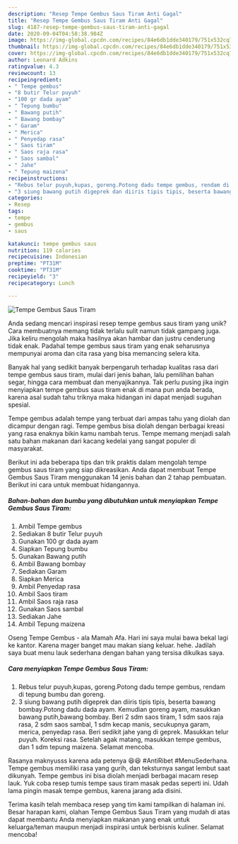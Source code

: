 ```yaml
---
description: "Resep Tempe Gembus Saus Tiram Anti Gagal"
title: "Resep Tempe Gembus Saus Tiram Anti Gagal"
slug: 4187-resep-tempe-gembus-saus-tiram-anti-gagal
date: 2020-09-04T04:58:38.984Z
image: https://img-global.cpcdn.com/recipes/84e6db1dde340179/751x532cq70/tempe-gembus-saus-tiram-foto-resep-utama.jpg
thumbnail: https://img-global.cpcdn.com/recipes/84e6db1dde340179/751x532cq70/tempe-gembus-saus-tiram-foto-resep-utama.jpg
cover: https://img-global.cpcdn.com/recipes/84e6db1dde340179/751x532cq70/tempe-gembus-saus-tiram-foto-resep-utama.jpg
author: Leonard Adkins
ratingvalue: 4.3
reviewcount: 13
recipeingredient:
- " Tempe gembus"
- "8 butir Telur puyuh"
- "100 gr dada ayam"
- " Tepung bumbu"
- " Bawang putih"
- " Bawang bombay"
- " Garam"
- " Merica"
- " Penyedap rasa"
- " Saos tiram"
- " Saos raja rasa"
- " Saos sambal"
- " Jahe"
- " Tepung maizena"
recipeinstructions:
- "Rebus telur puyuh,kupas, goreng.Potong dadu tempe gembus, rendam di tepung bumbu dan goreng."
- "3 siung bawang putih digeprek dan diiris tipis tipis, beserta bawang bombay.Potong dadu dada ayam. Kemudian goreng ayam, masukkan bawang putih,bawang bombay. Beri 2 sdm saos tiram, 1 sdm saos raja rasa, 2 sdm saos sambal, 1 sdm kecap manis, secukupnya garam, merica, penyedap rasa. Beri sedikit jahe yang di geprek. Masukkan telur puyuh. Koreksi rasa. Setelah agak matang, masukkan tempe gembus, dan 1 sdm tepung maizena. Selamat mencoba."
categories:
- Resep
tags:
- tempe
- gembus
- saus

katakunci: tempe gembus saus 
nutrition: 119 calories
recipecuisine: Indonesian
preptime: "PT31M"
cooktime: "PT31M"
recipeyield: "3"
recipecategory: Lunch

---
```



![Tempe Gembus Saus Tiram](https://img-global.cpcdn.com/recipes/84e6db1dde340179/751x532cq70/tempe-gembus-saus-tiram-foto-resep-utama.jpg)

Anda sedang mencari inspirasi resep tempe gembus saus tiram yang unik? Cara membuatnya memang tidak terlalu sulit namun tidak gampang juga. Jika keliru mengolah maka hasilnya akan hambar dan justru cenderung tidak enak. Padahal tempe gembus saus tiram yang enak seharusnya mempunyai aroma dan cita rasa yang bisa memancing selera kita.

Banyak hal yang sedikit banyak berpengaruh terhadap kualitas rasa dari tempe gembus saus tiram, mulai dari jenis bahan, lalu pemilihan bahan segar, hingga cara membuat dan menyajikannya. Tak perlu pusing jika ingin menyiapkan tempe gembus saus tiram enak di mana pun anda berada, karena asal sudah tahu triknya maka hidangan ini dapat menjadi suguhan spesial.

Tempe gembus adalah tempe yang terbuat dari ampas tahu yang diolah dan dicampur dengan ragi. Tempe gembus bisa diolah dengan berbagai kreasi yang rasa enaknya bikin kamu nambah terus. Tempe memang menjadi salah satu bahan makanan dari kacang kedelai yang sangat populer di masyarakat.


Berikut ini ada beberapa tips dan trik praktis dalam mengolah tempe gembus saus tiram yang siap dikreasikan. Anda dapat membuat Tempe Gembus Saus Tiram menggunakan 14 jenis bahan dan 2 tahap pembuatan. Berikut ini cara untuk membuat hidangannya.

<!--inarticleads1-->

##### Bahan-bahan dan bumbu yang dibutuhkan untuk menyiapkan Tempe Gembus Saus Tiram:

1. Ambil  Tempe gembus
1. Sediakan 8 butir Telur puyuh
1. Gunakan 100 gr dada ayam
1. Siapkan  Tepung bumbu
1. Gunakan  Bawang putih
1. Ambil  Bawang bombay
1. Sediakan  Garam
1. Siapkan  Merica
1. Ambil  Penyedap rasa
1. Ambil  Saos tiram
1. Ambil  Saos raja rasa
1. Gunakan  Saos sambal
1. Sediakan  Jahe
1. Ambil  Tepung maizena


Oseng Tempe Gembus - ala Mamah Afa. Hari ini saya mulai bawa bekal lagi ke kantor. Karena mager banget mau makan siang keluar. hehe. Jadilah saya buat menu lauk sederhana dengan bahan yang tersisa dikulkas saya. 

<!--inarticleads2-->

##### Cara menyiapkan Tempe Gembus Saus Tiram:

1. Rebus telur puyuh,kupas, goreng.Potong dadu tempe gembus, rendam di tepung bumbu dan goreng.
1. 3 siung bawang putih digeprek dan diiris tipis tipis, beserta bawang bombay.Potong dadu dada ayam. Kemudian goreng ayam, masukkan bawang putih,bawang bombay. Beri 2 sdm saos tiram, 1 sdm saos raja rasa, 2 sdm saos sambal, 1 sdm kecap manis, secukupnya garam, merica, penyedap rasa. Beri sedikit jahe yang di geprek. Masukkan telur puyuh. Koreksi rasa. Setelah agak matang, masukkan tempe gembus, dan 1 sdm tepung maizena. Selamat mencoba.


Rasanya maknyusss karena ada petenya 😆😆 #AntiRibet #MenuSederhana. Tempe gembus memiliki rasa yang gurih, dan teksturnya sangat lembut saat dikunyah. Tempe gembus ini bisa diolah menjadi berbagai macam resep lauk. Yuk coba resep tumis tempe saus tiram masak pedas seperti ini. Udah lama pingin masak tempe gembus, karena jarang ada disini. 

Terima kasih telah membaca resep yang tim kami tampilkan di halaman ini. Besar harapan kami, olahan Tempe Gembus Saus Tiram yang mudah di atas dapat membantu Anda menyiapkan makanan yang enak untuk keluarga/teman maupun menjadi inspirasi untuk berbisnis kuliner. Selamat mencoba!

